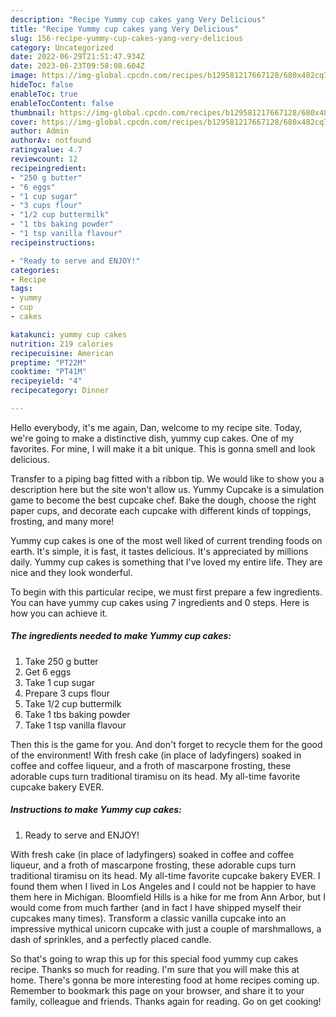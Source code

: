 ```yaml
---
description: "Recipe Yummy cup cakes yang Very Delicious"
title: "Recipe Yummy cup cakes yang Very Delicious"
slug: 156-recipe-yummy-cup-cakes-yang-very-delicious
category: Uncategorized
date: 2022-06-29T21:51:47.934Z
date: 2023-06-23T09:58:08.604Z
image: https://img-global.cpcdn.com/recipes/b129581217667128/680x482cq70/yummy-cup-cakes-recipe-main-photo.jpg
hideToc: false
enableToc: true
enableTocContent: false
thumbnail: https://img-global.cpcdn.com/recipes/b129581217667128/680x482cq70/yummy-cup-cakes-recipe-main-photo.jpg
cover: https://img-global.cpcdn.com/recipes/b129581217667128/680x482cq70/yummy-cup-cakes-recipe-main-photo.jpg
author: Admin
authorAv: notfound
ratingvalue: 4.7
reviewcount: 12
recipeingredient:
- "250 g butter"
- "6 eggs"
- "1 cup sugar"
- "3 cups flour"
- "1/2 cup buttermilk"
- "1 tbs baking powder"
- "1 tsp vanilla flavour"
recipeinstructions:

- "Ready to serve and ENJOY!"
categories:
- Recipe
tags:
- yummy
- cup
- cakes

katakunci: yummy cup cakes 
nutrition: 219 calories
recipecuisine: American
preptime: "PT22M"
cooktime: "PT41M"
recipeyield: "4"
recipecategory: Dinner

---
```



Hello everybody, it's me again, Dan, welcome to my recipe site. Today, we're going to make a distinctive dish, yummy cup cakes. One of my favorites. For mine, I will make it a bit unique. This is gonna smell and look delicious.

Transfer to a piping bag fitted with a ribbon tip. We would like to show you a description here but the site won&#39;t allow us. Yummy Cupcake is a simulation game to become the best cupcake chef. Bake the dough, choose the right paper cups, and decorate each cupcake with different kinds of toppings, frosting, and many more!

Yummy cup cakes is one of the most well liked of current trending foods on earth. It's simple, it is fast, it tastes delicious. It's appreciated by millions daily. Yummy cup cakes is something that I've loved my entire life. They are nice and they look wonderful.


To begin with this particular recipe, we must first prepare a few ingredients. You can have yummy cup cakes using 7 ingredients and 0 steps. Here is how you can achieve it.

<!--inarticleads1-->

##### The ingredients needed to make Yummy cup cakes:

1. Take 250 g butter
1. Get 6 eggs
1. Take 1 cup sugar
1. Prepare 3 cups flour
1. Take 1/2 cup buttermilk
1. Take 1 tbs baking powder
1. Take 1 tsp vanilla flavour


Then this is the game for you. And don&#39;t forget to recycle them for the good of the environment! With fresh cake (in place of ladyfingers) soaked in coffee and coffee liqueur, and a froth of mascarpone frosting, these adorable cups turn traditional tiramisu on its head. My all-time favorite cupcake bakery EVER. 

<!--inarticleads2-->

##### Instructions to make Yummy cup cakes:


1. Ready to serve and ENJOY!

With fresh cake (in place of ladyfingers) soaked in coffee and coffee liqueur, and a froth of mascarpone frosting, these adorable cups turn traditional tiramisu on its head. My all-time favorite cupcake bakery EVER. I found them when I lived in Los Angeles and I could not be happier to have them here in Michigan. Bloomfield Hills is a hike for me from Ann Arbor, but I would come from much farther (and in fact I have shipped myself their cupcakes many times). Transform a classic vanilla cupcake into an impressive mythical unicorn cupcake with just a couple of marshmallows, a dash of sprinkles, and a perfectly placed candle. 

So that's going to wrap this up for this special food yummy cup cakes recipe. Thanks so much for reading. I'm sure that you will make this at home. There's gonna be more interesting food at home recipes coming up. Remember to bookmark this page on your browser, and share it to your family, colleague and friends. Thanks again for reading. Go on get cooking!
